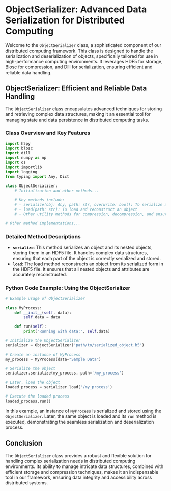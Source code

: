 # ObjectSerializer: Advanced Data Serialization for Distributed Computing

Welcome to the `ObjectSerializer` class, a sophisticated component of our distributed computing framework. This class is designed to handle the serialization and deserialization of objects, specifically tailored for use in high-performance computing environments. It leverages HDF5 for storage, Blosc for compression, and Dill for serialization, ensuring efficient and reliable data handling.

## ObjectSerializer: Efficient and Reliable Data Handling

The `ObjectSerializer` class encapsulates advanced techniques for storing and retrieving complex data structures, making it an essential tool for managing state and data persistence in distributed computing tasks.

### Class Overview and Key Features

```python
import h5py
import blosc
import dill
import numpy as np
import os
import importlib
import logging
from typing import Any, Dict

class ObjectSerializer:
    # Initialization and other methods...

    # Key methods include:
    # - serialize(obj: Any, path: str, overwrite: bool): To serialize and store an object
    # - load(path: str): To load and reconstruct an object
    # - Other utility methods for compression, decompression, and ensuring HDF5 paths

# Other method implementations...
```

### Detailed Method Descriptions

- **`serialize`**: This method serializes an object and its nested objects, storing them in an HDF5 file. It handles complex data structures, ensuring that each part of the object is correctly serialized and stored.
- **`load`**: The load method reconstructs an object from its serialized form in the HDF5 file. It ensures that all nested objects and attributes are accurately reconstructed.

### Python Code Example: Using the ObjectSerializer

```python
# Example usage of ObjectSerializer

class MyProcess:
    def __init__(self, data):
        self.data = data

    def run(self):
        print("Running with data:", self.data)

# Initialize the ObjectSerializer
serializer = ObjectSerializer('path/to/serialized_object.h5')

# Create an instance of MyProcess
my_process = MyProcess(data="Sample Data")

# Serialize the object
serializer.serialize(my_process, path='/my_process')

# Later, load the object
loaded_process = serializer.load('/my_process')

# Execute the loaded process
loaded_process.run()
```

In this example, an instance of `MyProcess` is serialized and stored using the `ObjectSerializer`. Later, the same object is loaded and its `run` method is executed, demonstrating the seamless serialization and deserialization process.

## Conclusion

The `ObjectSerializer` class provides a robust and flexible solution for handling complex serialization needs in distributed computing environments. Its ability to manage intricate data structures, combined with efficient storage and compression techniques, makes it an indispensable tool in our framework, ensuring data integrity and accessibility across distributed systems.
